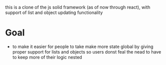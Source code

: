 this is a clone of the js solid framework (as of now through react), with support of list and object updating functionality
# Goal 
- to make it easier for people to take make more state global by giving proper support for lists and objects so users donst feal the nead to have to keep more of their logic nested
